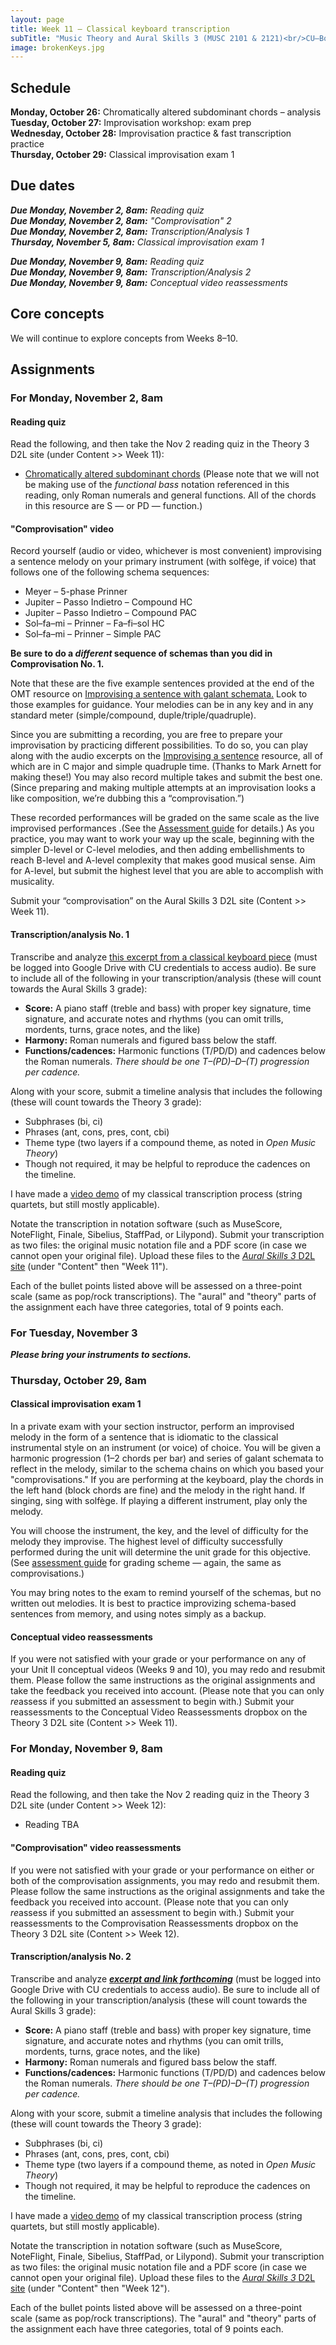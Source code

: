 ```yaml
---
layout: page
title: Week 11 – Classical keyboard transcription
subTitle: "Music Theory and Aural Skills 3 (MUSC 2101 & 2121)<br/>CU–Boulder, Fall 2015<br/>Kris Shaffer, Ph.D. – coordinator"
image: brokenKeys.jpg
---
```


## Schedule

**Monday, October 26:** Chromatically altered subdominant chords – analysis  
**Tuesday, October 27:** Improvisation workshop: exam prep  
**Wednesday, October 28:** Improvisation practice & fast transcription practice  
**Thursday, October 29:** Classical improvisation exam 1

## Due dates

***Due Monday, November 2, 8am:*** *Reading quiz*  
***Due Monday, November 2, 8am:*** *"Comprovisation" 2*  
***Due Monday, November 2, 8am:*** *Transcription/Analysis 1*  
***Thursday, November 5, 8am:*** *Classical improvisation exam 1*  

***Due Monday, November 9, 8am:*** *Reading quiz*  
***Due Monday, November 9, 8am:*** *Transcription/Analysis 2*  
***Due Monday, November 9, 8am:*** *Conceptual video reassessments*  


## Core concepts

We will continue to explore concepts from Weeks 8–10.


## Assignments

### For Monday, November 2, 8am

#### Reading quiz

Read the following, and then take the Nov 2 reading quiz in the Theory 3 D2L site (under Content >> Week 11):

- [Chromatically altered subdominant chords](http://openmusictheory.com/alteredSubdominants.html) (Please note that we will not be making use of the *functional bass* notation referenced in this reading, only Roman numerals and general functions. All of the chords in this resource are S — or PD — function.)


#### "Comprovisation" video

Record yourself (audio or video, whichever is most convenient) improvising a sentence melody on your primary instrument (with solfège, if voice) that follows one of the following schema sequences:

- Meyer – 5-phase Prinner  
- Jupiter – Passo Indietro – Compound HC  
- Jupiter – Passo Indietro – Compound PAC  
- Sol–fa–mi – Prinner – Fa–fi–sol HC  
- Sol–fa–mi – Prinner – Simple PAC  

**Be sure to do a *different* sequence of schemas than you did in Comprovisation No. 1.**

Note that these are the five example sentences provided at the end of the OMT resource on [Improvising a sentence with galant schemata.](http://openmusictheory.com/schemata-improv.html) Look to those examples for guidance. Your melodies can be in any key and in any standard meter (simple/compound, duple/triple/quadruple).

Since you are submitting a recording, you are free to prepare your improvisation by practicing different possibilities. To do so, you can play along with the audio excerpts on the [Improvising a sentence](http://openmusictheory.com/schemata-improv.html) resource, all of which are in C major and simple quadruple time. (Thanks to Mark Arnett for making these!) You may also record multiple takes and submit the best one. (Since preparing and making multiple attempts at an improvisation looks a like composition, we’re dubbing this a “comprovisation.”)

These recorded performances will be graded on the same scale as the live improvised performances .(See the [Assessment guide](http://theory3.shaffermusic.com/assessments/) for details.) As you practice, you may want to work your way up the scale, beginning with the simpler D-level or C-level melodies, and then adding embellishments to reach B-level and A-level complexity that makes good musical sense. Aim for A-level, but submit the highest level that you are able to accomplish with musicality.

Submit your “comprovisation” on the Aural Skills 3 D2L site (Content >> Week 11).

#### Transcription/analysis No. 1

Transcribe and analyze [this excerpt from a classical keyboard piece](https://drive.google.com/open?id=0B9o4hmKNoi6cdmVjVjdDQ2t3djA) (must be logged into Google Drive with CU credentials to access audio). Be sure to include all of the following in your transcription/analysis (these will count towards the Aural Skills 3 grade):

- **Score:** A piano staff (treble and bass) with proper key signature, time signature, and accurate notes and rhythms (you can omit trills, mordents, turns, grace notes, and the like)   
- **Harmony:** Roman numerals and figured bass below the staff.  
- **Functions/cadences:** Harmonic functions (T/PD/D) and cadences below the Roman numerals. *There should be one T–(PD)–D–(T) progression per cadence.*  

Along with your score, submit a timeline analysis that includes the following (these will count towards the Theory 3 grade):  

- Subphrases (bi, ci)  
- Phrases (ant, cons, pres, cont, cbi)  
- Theme type (two layers if a compound theme, as noted in *Open Music Theory*)  
- Though not required, it may be helpful to reproduce the cadences on the timeline.

I have made a [video demo](https://vimeo.com/119572881) of my classical transcription process (string quartets, but still mostly applicable).

Notate the transcription in notation software (such as MuseScore, NoteFlight, Finale, Sibelius, StaffPad, or Lilypond). Submit your transcription as two files: the original music notation file and a PDF score (in case we cannot open your original file). Upload these files to the [*Aural Skills 3* D2L site](https://learn.colorado.edu/d2l/home/120555) (under "Content" then "Week 11").

Each of the bullet points listed above will be assessed on a three-point scale (same as pop/rock transcriptions). The "aural" and "theory" parts of the assignment each have three categories, total of 9 points each.


### For Tuesday, November 3

***Please bring your instruments to sections.***


### Thursday, October 29, 8am 

#### Classical improvisation exam 1

In a private exam with your section instructor, perform an improvised melody in the form of a sentence that is idiomatic to the classical instrumental style on an instrument (or voice) of choice. You will be given a harmonic progression (1–2 chords per bar) and series of galant schemata to reflect in the melody, similar to the schema chains on which you based your "comprovisations." If you are performing at the keyboard, play the chords in the left hand (block chords are fine) and the melody in the right hand. If singing, sing with solfège. If playing a different instrument, play only the melody.

You will choose the instrument, the key, and the level of difficulty for the melody they improvise. The highest level of difficulty successfully performed during the unit will determine the unit grade for this objective. (See [assessment guide](/assessments/) for grading scheme — again, the same as comprovisations.)

You may bring notes to the exam to remind yourself of the schemas, but no written out melodies. It is best to practice improvizing schema-based sentences from memory, and using notes simply as a backup.

#### Conceptual video reassessments

If you were not satisfied with your grade or your performance on any of your Unit II conceptual videos (Weeks 9 and 10), you may redo and resubmit them. Please follow the same instructions as the original assignments and take the feedback you received into account. (Please note that you can only *re*assess if you submitted an assessment to begin with.) Submit your reassessments to the Conceptual Video Reassessments dropbox on the Theory 3 D2L site (Content >> Week 11).


### For Monday, November 9, 8am

#### Reading quiz

Read the following, and then take the Nov 2 reading quiz in the Theory 3 D2L site (under Content >> Week 12):

- Reading TBA


#### "Comprovisation" video reassessments

If you were not satisfied with your grade or your performance on either or both of the comprovisation assignments, you may redo and resubmit them. Please follow the same instructions as the original assignments and take the feedback you received into account. (Please note that you can only *re*assess if you submitted an assessment to begin with.) Submit your reassessments to the Comprovisation Reassessments dropbox on the Theory 3 D2L site (Content >> Week 12).

#### Transcription/analysis No. 2

Transcribe and analyze [***excerpt and link forthcoming***]() (must be logged into Google Drive with CU credentials to access audio). Be sure to include all of the following in your transcription/analysis (these will count towards the Aural Skills 3 grade):

- **Score:** A piano staff (treble and bass) with proper key signature, time signature, and accurate notes and rhythms (you can omit trills, mordents, turns, grace notes, and the like)   
- **Harmony:** Roman numerals and figured bass below the staff.  
- **Functions/cadences:** Harmonic functions (T/PD/D) and cadences below the Roman numerals. *There should be one T–(PD)–D–(T) progression per cadence.*  

Along with your score, submit a timeline analysis that includes the following (these will count towards the Theory 3 grade):  

- Subphrases (bi, ci)  
- Phrases (ant, cons, pres, cont, cbi)  
- Theme type (two layers if a compound theme, as noted in *Open Music Theory*)  
- Though not required, it may be helpful to reproduce the cadences on the timeline.

I have made a [video demo](https://vimeo.com/119572881) of my classical transcription process (string quartets, but still mostly applicable).

Notate the transcription in notation software (such as MuseScore, NoteFlight, Finale, Sibelius, StaffPad, or Lilypond). Submit your transcription as two files: the original music notation file and a PDF score (in case we cannot open your original file). Upload these files to the [*Aural Skills 3* D2L site](https://learn.colorado.edu/d2l/home/120555) (under "Content" then "Week 12").

Each of the bullet points listed above will be assessed on a three-point scale (same as pop/rock transcriptions). The "aural" and "theory" parts of the assignment each have three categories, total of 9 points each.